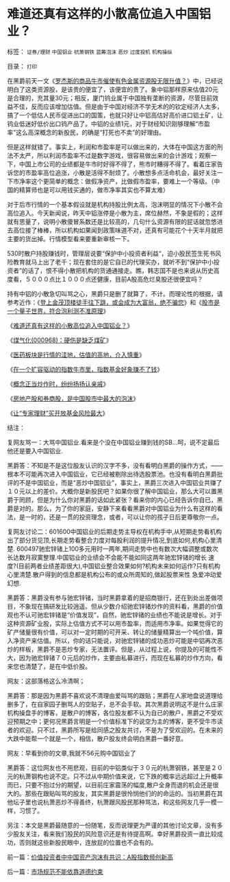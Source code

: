 # 难道还真有这样的小散高位追入中国铝业？

标签： `证券/理财` `中国铝业` `杭萧钢铁` `蓝筹泡沫` `恶炒` `过度投机` `机构操纵` 

目录： `打印`

在黑爵前天一文《[罗杰斯的商品牛市催使有色金属资源股无限升值？](../../../2007/8/27/中国社会利益大动脉出血.md)》中，已经说明白了这类资源股，是该贵的便宜了，该便宜的贵了。象中铝那样原来估值20元是合理的，充其量30元；相反，厦门钨业属于中国独有垄断的资源，尽管目前效益不佳，反而应该增加估值。但是由于中国对经济不学无术的的钦定经济人太多，搞了一个低估人民币促进出口的国策，也就只好让中铝高估好高价进口铝土矿，让钨业低迷好低价出口钨产品了。中铝的业绩1元，对于财经知识刚够理解“市盈率”这么高深概念的新股民，的确是“打死也不卖”的好理由。



但是这样就错了。事实上，利润和市盈率是可以做出来的，大体在中国这方面的刑法不太严，所以利润市盈率不过是数字游戏，很容易做出来的会计游戏；观察一下，中国上市公司的业绩都是牛市时好得不得了，熊市时糟得不得了。看着庄家告诉您的市盈率高位追涨，小散是活得不耐烦了。小散想多点活命机会，最好关注一下市净率这个更简单的概念：做假净资产，比做假市盈率，要难上一个等级。（中国的精算师也是可以用钱买通的，做市净率其实也不算太难）



对于后市行情的一个基本假设就是机构持股比例太高，泡沫明显的情况下小散不会高位追入。今天新闻说，昨天中铝涨停是小散为主，席位赫然，不象是假的；这样就有思量了，说明小散傻冒系数还是比较高的，几句什么资源有限的屁话就忽悠进去高位接了棒棒，所以机构如果闻到政策味道不对，还真有可能花个十天半月就把主要的货出掉。行情模型看来要重新审核一下。



530时散户持股赚钱时，管理层说要“保护中小投资者利益“，迫小股民签生死书风险教育就马上出了老千；现在套住的是它自已的代理买办，就听不到“保护中小投资者”的话了，恨不得小散把机构的货通通接走。瞧，韩志国不是也来说从历史高度看，５０００点比１０００点还健康，目前A股高危烂臭股还很便宜吗？



持有中铝的小散急切叫骂之心，黑爵只是删了就算了，不计。而理论性的根据，请参考近作：《[登上金茂顶楼徒手往下跳，或会成为大富翁，绝不骗您](../../../2007/9/6/登上金茂顶楼徒手往下跳，或会成为大富翁，绝不骗您.md)》和《[股市是一个量子世界，符合泡利测不准原理](../../../2007/9/6/股市是一个量子世界，符合测不准原理.md)》



《[难道还真有这样的小散高位追入中国铝业？](../../../2007/8/29/难道还真有这样的小散高位追入中国铝业？.md)》

《[煤气化(000968)：硬伤是缺乏煤矿](../../../2007/8/31/煤气化(000968)：硬伤是缺乏煤矿可.md)》

《[医药板块是行情的洼地，估值的高地，介入慎重](../../../2007/9/2/医药板块是行情的洼地，估值的高地，介入慎重.md)》

《[在一个扩容驱动的指数牛市里，指数基金好象赚不了钱](../../../2007/9/2/指数基金好象赚不了钱.md)》

《[概念正当炒作时，纷纷扬扬认亲戚](../../../2007/9/4/概念正当炒作时，纷纷扬扬认亲戚.md)》

《[房地产股和券商股，是中国股市中最大的泡沫](../../../2007/8/31/房地产股和券商股，是中国股市中最大的泡沫.md)》

《[让“专家理财”买开放基金风险最大](../../../2007/8/30/让“专家理财”买开放基金风险最大.md)》



结注：

复网友骂一：大骂中国铝业.看来是个没在中国铝业赚到钱的SB...呵，说不定最后他还是要入中国铝业.

黑爵答：不知是不是这位股友认识的汉字不多，没有看明白黑爵的操作方式，——根本不可能再次进入中国铝业，它已经被剔除出待选股票池。也没有看明白黑爵批评的不是中国铝业，而是“恶炒中国铝业”，事实上，黑爵三次进入中国铝业共赚了１０元以上的差价。大概你是新股民吧？如果你很了解中国铝业，那么大可以置黑爵于罔顾，但是为什么你对黑爵的话如此紧张？看来你的内心已经告诉你自已，黑爵是对的。那么，为了你的家庭，安静下来看看黑爵对中国铝业为什么有这样的看法，是一时的，还是一贯的投资理念，或者，可以让你的孩子日后更尊敬你一点。



复网友讨论二：601600中国铝业的后期走势主导权在机构手中,从短期走势看机构出了部分货见顶,长期走势看整合力度对每股利润的提升情况,到底如何,机构心里清楚.
600497驰宏锌锗上100多元用时一两年,期间走势中也有数次大幅调整或数次长达数月寂寞整理.中国铝业的业绩会不会能不能如同这两年驰宏锌锗的增长
速度?(目前两者业绩差距很大),中国铝业整合效果如何?机构未来如何运作?只有机构心里清楚.散户得到的信息都是机构公布的或众所周知的,做起股票来性
急爱冲动爱幻想.

黑爵答：黑爵没有参与驰宏锌锗，当时黑爵拿着的是招商银行，还在到处出差做项目，不象现在搞研发比较逍遥。但从少数介绍驰宏锌锗炒作的资料看，黑爵的价值观也不认可驰宏锌锗是“价值发现”，自然，驰宏锌锗的业绩也不能说是增长。对于这种资源矿业股，实际上估值方式不可以用市盈率，而适用市净率。如果觉得它的矿产储量很有价值，可以对一定时期的可开采、转让的储量精算出一个吨价值，算入净资产来估值。所以，你的话只能说，对驰宏锌锗的成功恶炒可能是中铝再次恶炒的样板，黑爵不是恶炒专家，无法置评。但是，从过程上说，你提及的可能性不大，因为驰宏锌锗７０元后的炒作，主要由私募进行，而现在私募的炒作方向，看来您也清楚了，是在中低价股。



网友：这部落格这么冷清啊；

黑爵答：那是因为黑爵不喜欢说不清理由爱叫骂的跟贴；黑爵在人家地盘说道理给删多了，在自家园子删骂人的空贴子，总不会手软。其次黑爵说明这不是什么庄家机构操盘手的博客，是散户的博客，各位股友都不认为自已的散户，黑爵之不受欢迎预期之中；更何况黑爵言明是一个价值标准下的说空为主的博客，更不受牛市读者的欢迎。只不过，黑爵所写是给同感之股友共讨，不是为了受欢迎的。在未来的大跌中能帮一个就是一个，相信，散户股友终会明白黑爵一番好意。



网友：早看到你的文章,我就不56元购中国铝业了

黑爵答：这位网友也不用悲观，目前的中铝类似于３０元的杭萧钢铁，甚至是２０元的杭萧钢构也说不定。只不过从中期价值来说，它下跌的概率远远超过上升概率而已，只要不抱过分的期望，以目前庄家震荡的幅度,散户全身而退的机会还是很大的。那些在跟贴叫骂的股友，其实黑爵是很怜悯他们的的命运的。当初黑爵在其他坛子里也说杭萧恶炒不得善终，杭萧跟风股民那种骂法，和这些网友几乎一模一样，习惯了。



另注：本文是黑爵最随意的一份随笔，反而说理更为严谨的其他讨论文章，没有多少股友关注，看来我们股民的风险意识还是有待提高啊。幸好黑爵投资一直比较成功，否则就这些新股民眼中，连放屁的位置也不会有的。





前一篇：[价值投资者中中国资产泡沫有共识：A股指数频创新高](../../../2007/8/29/价值投资者中中国资产泡沫有共识：A股指数频创新高.md)

后一篇：[市场规范不能依靠道德约束](../../../2007/8/29/市场规范不能依靠道德约束.md)